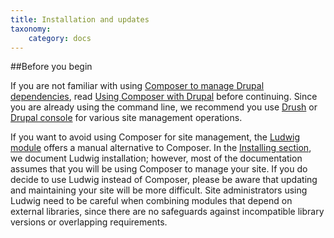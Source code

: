 ```yaml
---
title: Installation and updates
taxonomy:
    category: docs
---
```

##Before you begin

If you are not familiar with using [Composer to manage Drupal dependencies](https://www.drupal.org/docs/develop/using-composer/using-composer-with-drupal), read [Using Composer with Drupal](../../01.getting-started/01.using-composer) before continuing. Since you are already using the command line, we recommend you use [Drush](http://www.drush.org/) or [Drupal console](https://drupalconsole.com/) for various site management operations.

If you want to avoid using Composer for site management, the [Ludwig module](https://www.drupal.org/project/ludwig) offers a manual alternative to Composer. In the [Installing section](02.installation/), we document Ludwig installation; however, most of the documentation assumes that you will be using Composer to manage your site. If you do decide to use Ludwig instead of Composer, please be aware that updating and maintaining your site will be more difficult. Site administrators using Ludwig need to be careful when combining modules that depend on external libraries, since there are no safeguards against incompatible library versions or overlapping requirements.
